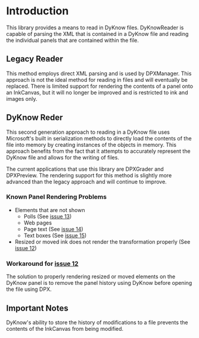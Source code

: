 # Introduction #
This library provides a means to read in DyKnow files.  DyKnowReader is capable of parsing the XML that is contained in a DyKnow file and reading the individual panels that are contained within the file.

## Legacy Reader ##
This method employs direct XML parsing and is used by DPXManager.  This approach is not the ideal method for reading in files and will eventually be replaced.  There is limited support for rendering the contents of a panel onto an InkCanvas, but it will no longer be improved and is restricted to ink and images only.

## DyKnow Reder ##
This second generation approach to reading in a DyKnow file uses Microsoft's built in serialization methods to directly load the contents of the file into memory by creating instances of the objects in memory.  This approach benefits from the fact that it attempts to accurately represent the DyKnow file and allows for the writing of files.

The current applications that use this library are DPXGrader and DPXPreview.  The rendering support for this method is slightly more advanced than the legacy approach and will continue to improve.

### Known Panel Rendering Problems ###
  * Elements that are not shown
    * Polls (See [issue 13](https://github.com/kuenzign/dyknow-panel-extractor/issues/13))
    * Web pages
    * Page text (See [issue 14](https://github.com/kuenzign/dyknow-panel-extractor/issues/14))
    * Text boxes (See [issue 15](https://github.com/kuenzign/dyknow-panel-extractor/issues/15))
  * Resized or moved ink does not render the transformation properly (See [issue 12](https://github.com/kuenzign/dyknow-panel-extractor/issues/12))

### Workaround for [issue 12](https://github.com/kuenzign/dyknow-panel-extractor/issues/12) ###
The solution to properly rendering resized or moved elements on the DyKnow panel is to remove the panel history using DyKnow before opening the file using DPX.

## Important Notes ##
DyKnow's ability to store the history of modifications to a file prevents the contents of the InkCanvas from being modified.
